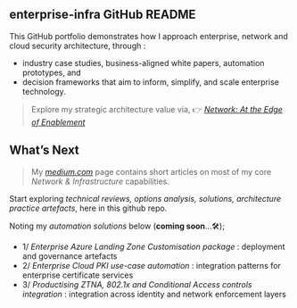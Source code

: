 ## enterprise-infra GitHub README 
This GitHub portfolio demonstrates how I approach enterprise, network and cloud security architecture, through : <br> 
- industry case studies, business-aligned white papers, automation prototypes, and
- decision frameworks that aim to inform, simplify, and scale enterprise technology.

> Explore my strategic architecture value via, 👉 [*Network: At the Edge of Enablement*](https://github.com/marclandy/enterprise-infra/blob/marclandy-integration/architecture%20practice/consulting/network_edge_of_enablement.md)

## What’s Next
> My [*medium.com*](https://medium.com/@marclandy.me/lists) page contains short articles on most of my core *Network & Infrastructure* capabilities.

Start exploring *technical reviews, options analysis, solutions, architecture practice artefacts*, here in this github repo. 

Noting my *automation solutions* below (**coming soon**...🛠️);
- 1/ *Enterprise Azure Landing Zone Customisation package* : deployment and governance artefacts
- 2/ *Enterprise Cloud PKI use-case automation* : integration patterns for enterprise certificate services
- 3/ *Productising ZTNA, 802.1x and Conditional Access controls integration* : integration across identity and network enforcement layers

